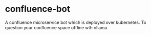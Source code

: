 # confluence-bot
A confluence microservice bot which is deployed over kubernetes. To question your confluence space offline wth ollama
